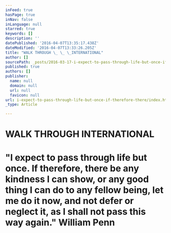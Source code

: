 ```yaml
---
inFeed: true
hasPage: true
inNav: false
inLanguage: null
starred: true
keywords: []
description: ''
datePublished: '2016-04-07T13:35:17.438Z'
dateModified: '2016-04-07T13:33:26.205Z'
title: "WALK THROUGH \_ \_ \_INTERNATIONAL"
author: []
sourcePath: _posts/2016-03-17-i-expect-to-pass-through-life-but-once-if-therefore-there.md
published: true
authors: []
publisher:
  name: null
  domain: null
  url: null
  favicon: null
url: i-expect-to-pass-through-life-but-once-if-therefore-there/index.html
_type: Article

---
```

# WALK THROUGH      INTERNATIONAL

# "I expect to pass through life but once. If therefore, there be any kindness I can show, or any good thing I can do to any fellow being, let me do it now, and not defer or neglect it, as I shall not pass this way again."  William Penn